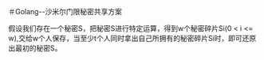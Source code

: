 ＃Golang--沙米尔门限秘密共享方案

假设我们存在一个秘密S，把秘密S进行特定运算，得到w个秘密碎片Si(0 < i <= w),交给w个人保存，当至少t个人同时拿出自己所拥有的秘密碎片Si时，即可还原出最初的秘密S。
